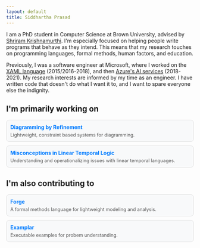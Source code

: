 ```yaml
---
layout: default
title: Siddhartha Prasad
---
```





I am a PhD student in Computer Science at Brown University, advised by [Shriram Krishnamurthi](https://cs.brown.edu/~sk/). I'm especially focused on helping people write programs that behave as they intend. This means that my research touches on programming languages, formal methods, human factors, and education.

Previously, I was a software engineer at Microsoft, where I worked on the [XAML language](https://en.wikipedia.org/wiki/Extensible_Application_Markup_Language) (2015/2016-2018), and then [Azure's AI services](https://azure.microsoft.com/en-us/products/ai-services) (2018-2021). My research interests are informed by my time as an engineer. I have written code that doesn't do what I want it to, and I want to spare everyone else the indignity.



## I'm primarily working on

<div style="display: flex; flex-direction: column; gap: 10px;">

<div style="background-color: #f8f9fa; padding: 10px; border-radius: 8px; border: 1px solid #ddd;">
  <a href="/diagramming" style="text-decoration: none; color: #007bff; font-weight: bold;">Diagramming by Refinement</a>
  <p style="margin: 5px 0 0; font-size: 0.9em; color: #555;">Lightweight, constraint based systems for diagramming.</p>
</div>

<div style="background-color: #f8f9fa; padding: 10px; border-radius: 8px; border: 1px solid #ddd;">
  <a href="/lineartemporallogic" style="text-decoration: none; color: #007bff; font-weight: bold;">Misconceptions in Linear Temporal Logic</a>
  <p style="margin: 5px 0 0; font-size: 0.9em; color: #555;">Understanding and operationalizing issues with linear temporal languages.</p>
</div>


</div>


## I'm also contributing to

<div style="display: flex; flex-direction: column; gap: 10px;">

<div style="background-color: #f8f9fa; padding: 10px; border-radius: 8px; border: 1px solid #ddd;">
  <a href="https://forge-fm.org" style="text-decoration: none; color: #007bff; font-weight: bold;">Forge</a>
  <p style="margin: 5px 0 0; font-size: 0.9em; color: #555;">A formal methods language for lightweight modeling and analysis.</p>
</div>


<div style="background-color: #f8f9fa; padding: 10px; border-radius: 8px; border: 1px solid #ddd;">
  <a href="https://blog.brownplt.org/2024/01/01/examplar.html" style="text-decoration: none; color: #007bff; font-weight: bold;">Examplar</a>
  <p style="margin: 5px 0 0; font-size: 0.9em; color: #555;">Executable examples for probem understanding.</p>
</div>

</div>


